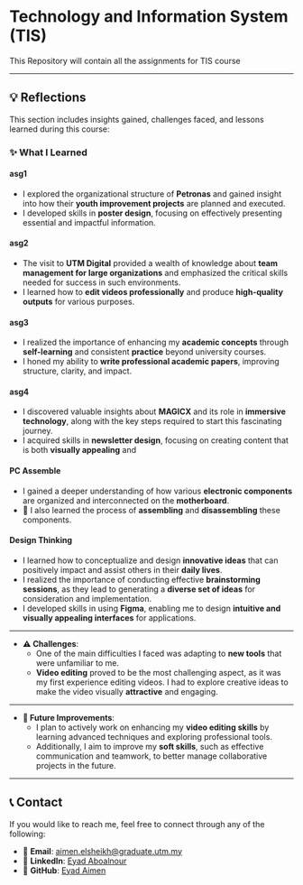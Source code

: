 # Technology and Information System (TIS)
  This Repository will contain all the assignments for TIS course


---

## 💡 Reflections  

This section includes insights gained, challenges faced, and lessons learned during this course:  

### ✨ What I Learned  

#### asg1  
- I explored the organizational structure of **Petronas** and gained insight into how their **youth improvement projects** are planned and executed.  
- I developed skills in **poster design**, focusing on effectively presenting essential and impactful information.  

#### asg2  
- The visit to **UTM Digital** provided a wealth of knowledge about **team management for large organizations** and emphasized the critical skills needed for success in such environments.  
- I learned how to **edit videos professionally** and produce **high-quality outputs** for various purposes.  

#### asg3  
- I realized the importance of enhancing my **academic concepts** through **self-learning** and consistent **practice** beyond university courses.  
- I honed my ability to **write professional academic papers**, improving structure, clarity, and impact.  

#### asg4  
- I discovered valuable insights about **MAGICX** and its role in **immersive technology**, along with the key steps required to start this fascinating journey.  
- I acquired skills in **newsletter design**, focusing on creating content that is both **visually appealing** and 

#### PC Assemble  
- I gained a deeper understanding of how various **electronic components** are organized and interconnected on the **motherboard**.  
- 🔧 I also learned the process of **assembling** and **disassembling** these components.

#### Design Thinking  
- I learned how to conceptualize and design **innovative ideas** that can positively impact and assist others in their **daily lives**.  
- I realized the importance of conducting effective **brainstorming sessions**, as they lead to generating a **diverse set of ideas** for consideration and implementation.  
- I developed skills in using **Figma**, enabling me to design **intuitive and visually appealing interfaces** for applications.  

---

- **⚠️ Challenges**:  
    - One of the main difficulties I faced was adapting to **new tools** that were unfamiliar to me.  
    - **Video editing** proved to be the most challenging aspect, as it was my first experience editing videos. I had to explore creative ideas to make the video visually **attractive** and engaging.  
---
- **🔮 Future Improvements**:  
    - I plan to actively work on enhancing my **video editing skills** by learning advanced techniques and exploring professional tools.  
    - Additionally, I aim to improve my **soft skills**, such as effective communication and teamwork, to better manage collaborative projects in the future.

---
## 📞 Contact  

If you would like to reach me, feel free to connect through any of the following:  

- 📧 **Email**: [aimen.elsheikh@graduate.utm.my](mailto:aimen.elsheikh@graduate.utm.my)  
- 🔗 **LinkedIn**: [Eyad Aboalnour](https://www.linkedin.com/in/eyad-aboalnour-82a503235/)  
- 🐙 **GitHub**: [Eyad Aimen](https://github.com/EyadAimen)  